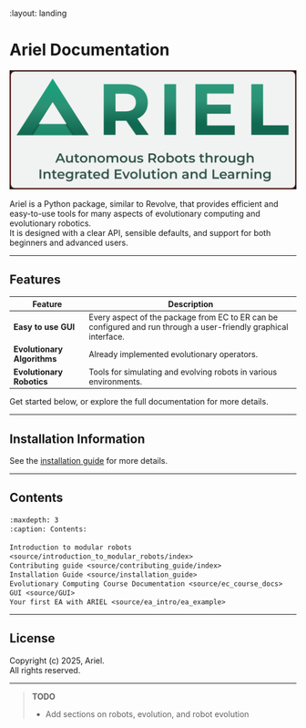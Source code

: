 :layout: landing

# Ariel Documentation

![Ariel Logo](resources/ariel_logo.svg)


Ariel is a Python package, similar to Revolve, that provides efficient and easy-to-use tools for many aspects of evolutionary computing and evolutionary robotics.  
It is designed with a clear API, sensible defaults, and support for both beginners and advanced users.

---

## Features

| Feature                     | Description                                                                                                      |
| --------------------------- | ---------------------------------------------------------------------------------------------------------------- |
| **Easy to use GUI**         | Every aspect of the package from EC to ER can be configured and run through a user-friendly graphical interface. |
| **Evolutionary Algorithms** | Already implemented evolutionary operators.                                                                      |
| **Evolutionary Robotics**   | Tools for simulating and evolving robots in various environments.                                                |


Get started below, or explore the full documentation for more details.

---

## Installation Information

See the [installation guide](installation_guide.md) for more details.

---

## Contents

```{toctree}
:maxdepth: 3
:caption: Contents:

Introduction to modular robots <source/introduction_to_modular_robots/index>
Contributing guide <source/contributing_guide/index>
Installation Guide <source/installation_guide>
Evolutionary Computing Course Documentation <source/ec_course_docs>
GUI <source/GUI>
Your first EA with ARIEL <source/ea_intro/ea_example>
```
---

## License

Copyright (c) 2025, Ariel.  
All rights reserved.

---

> **TODO**  
> - Add sections on robots, evolution, and robot evolution
